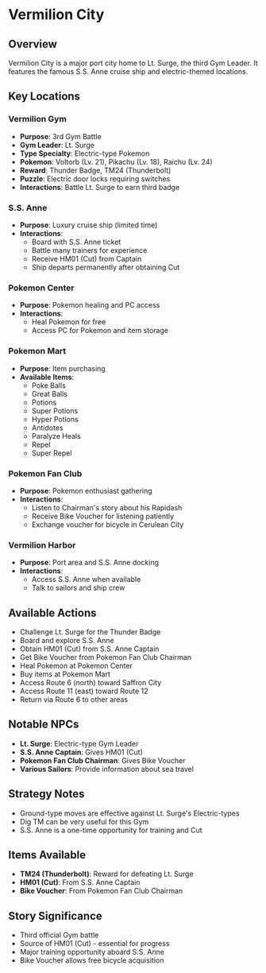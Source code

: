 # Vermilion City

## Overview
Vermilion City is a major port city home to Lt. Surge, the third Gym Leader. It features the famous S.S. Anne cruise ship and electric-themed locations.

## Key Locations

### Vermilion Gym
- **Purpose**: 3rd Gym Battle
- **Gym Leader**: Lt. Surge
- **Type Specialty**: Electric-type Pokemon
- **Pokemon**: Voltorb (Lv. 21), Pikachu (Lv. 18), Raichu (Lv. 24)
- **Reward**: Thunder Badge, TM24 (Thunderbolt)
- **Puzzle**: Electric door locks requiring switches
- **Interactions**: Battle Lt. Surge to earn third badge

### S.S. Anne
- **Purpose**: Luxury cruise ship (limited time)
- **Interactions**:
  - Board with S.S. Anne ticket
  - Battle many trainers for experience
  - Receive HM01 (Cut) from Captain
  - Ship departs permanently after obtaining Cut

### Pokemon Center
- **Purpose**: Pokemon healing and PC access
- **Interactions**:
  - Heal Pokemon for free
  - Access PC for Pokemon and item storage

### Pokemon Mart
- **Purpose**: Item purchasing
- **Available Items**:
  - Poke Balls
  - Great Balls
  - Potions
  - Super Potions
  - Hyper Potions
  - Antidotes
  - Paralyze Heals
  - Repel
  - Super Repel

### Pokemon Fan Club
- **Purpose**: Pokemon enthusiast gathering
- **Interactions**:
  - Listen to Chairman's story about his Rapidash
  - Receive Bike Voucher for listening patiently
  - Exchange voucher for bicycle in Cerulean City

### Vermilion Harbor
- **Purpose**: Port area and S.S. Anne docking
- **Interactions**:
  - Access S.S. Anne when available
  - Talk to sailors and ship crew

## Available Actions
- Challenge Lt. Surge for the Thunder Badge
- Board and explore S.S. Anne
- Obtain HM01 (Cut) from S.S. Anne Captain
- Get Bike Voucher from Pokemon Fan Club Chairman
- Heal Pokemon at Pokemon Center
- Buy items at Pokemon Mart
- Access Route 6 (north) toward Saffron City
- Access Route 11 (east) toward Route 12
- Return via Route 6 to other areas

## Notable NPCs
- **Lt. Surge**: Electric-type Gym Leader
- **S.S. Anne Captain**: Gives HM01 (Cut)
- **Pokemon Fan Club Chairman**: Gives Bike Voucher
- **Various Sailors**: Provide information about sea travel

## Strategy Notes
- Ground-type moves are effective against Lt. Surge's Electric-types
- Dig TM can be very useful for this Gym
- S.S. Anne is a one-time opportunity for training and Cut

## Items Available
- **TM24 (Thunderbolt)**: Reward for defeating Lt. Surge
- **HM01 (Cut)**: From S.S. Anne Captain
- **Bike Voucher**: From Pokemon Fan Club Chairman

## Story Significance
- Third official Gym battle
- Source of HM01 (Cut) - essential for progress
- Major training opportunity aboard S.S. Anne
- Bike Voucher allows free bicycle acquisition